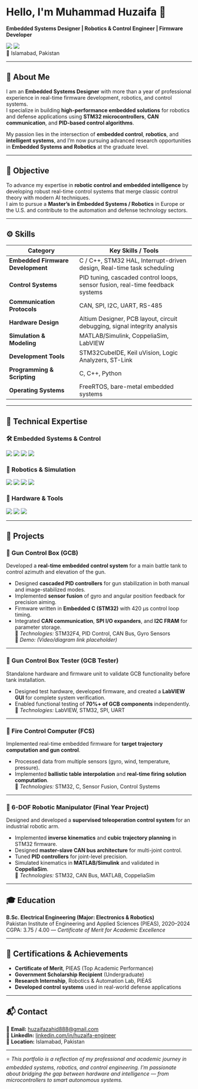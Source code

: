 # Hello, I'm Muhammad Huzaifa 👋  
**Embedded Systems Designer | Robotics & Control Engineer | Firmware Developer**

<a href="https://linkedin.com/in/huzaifa-engineer"><img src="https://img.shields.io/badge/-LinkedIn-0072b1?&style=for-the-badge&logo=linkedin&logoColor=white" /></a> 
<a href="mailto:huzaifazahid888@gmail.com"><img src="https://img.shields.io/badge/-Email-D14836?&style=for-the-badge&logo=gmail&logoColor=white" /></a>  
📍 Islamabad, Pakistan  

---

## 🧭 About Me
I am an **Embedded Systems Designer** with more than a year of professional experience in real-time firmware development, robotics, and control systems.  
I specialize in building **high-performance embedded solutions** for robotics and defense applications using **STM32 microcontrollers**, **CAN communication**, and **PID-based control algorithms**.  

My passion lies in the intersection of **embedded control**, **robotics**, and **intelligent systems**, and I’m now pursuing advanced research opportunities in **Embedded Systems and Robotics** at the graduate level.

---

## 🎯 Objective
To advance my expertise in **robotic control and embedded intelligence** by developing robust real-time control systems that merge classic control theory with modern AI techniques.  
I aim to pursue a **Master’s in Embedded Systems / Robotics** in Europe or the U.S. and contribute to the automation and defense technology sectors.

---

## ⚙️ Skills

| Category | Key Skills / Tools |
|-----------|--------------------|
| **Embedded Firmware Development** | C / C++, STM32 HAL, Interrupt-driven design, Real-time task scheduling |
| **Control Systems** | PID tuning, cascaded control loops, sensor fusion, real-time feedback systems |
| **Communication Protocols** | CAN, SPI, I2C, UART, RS-485 |
| **Hardware Design** | Altium Designer, PCB layout, circuit debugging, signal integrity analysis |
| **Simulation & Modeling** | MATLAB/Simulink, CoppeliaSim, LabVIEW |
| **Development Tools** | STM32CubeIDE, Keil uVision, Logic Analyzers, ST-Link |
| **Programming & Scripting** | C, C++, Python |
| **Operating Systems** | FreeRTOS, bare-metal embedded systems |

---

## 🧠 Technical Expertise
### 🛠 Embedded Systems & Control
<div>
    <img src="https://img.shields.io/badge/-STM32-03234B?&style=for-the-badge&logo=STMicroelectronics&logoColor=white" />
    <img src="https://img.shields.io/badge/-FreeRTOS-009688?&style=for-the-badge&logoColor=white" />
    <img src="https://img.shields.io/badge/-CAN_BUS-005571?&style=for-the-badge&logoColor=white" />
    <img src="https://img.shields.io/badge/-SPI/I2C/UART-4A90E2?&style=for-the-badge&logoColor=white" />
</div>

### 🤖 Robotics & Simulation
<div>
    <img src="https://img.shields.io/badge/-MATLAB%2FSimulink-0076A8?&style=for-the-badge&logo=Mathworks&logoColor=white" />
    <img src="https://img.shields.io/badge/-CoppeliaSim-FF6600?&style=for-the-badge&logoColor=white" />
    <img src="https://img.shields.io/badge/-SolidWorks-005A9C?&style=for-the-badge&logo=SolidWorks&logoColor=white" />
    <img src="https://img.shields.io/badge/-LabVIEW-FFD700?&style=for-the-badge&logo=NationalInstruments&logoColor=black" />
</div>

### 🔧 Hardware & Tools
<div>
    <img src="https://img.shields.io/badge/-Altium_Designer-A5915F?&style=for-the-badge&logo=AltiumDesigner&logoColor=white" />
    <img src="https://img.shields.io/badge/-Logic_Analyzer-2E7D32?&style=for-the-badge&logoColor=white" />
    <img src="https://img.shields.io/badge/-Oscilloscope-424242?&style=for-the-badge&logoColor=white" />
</div>

---

## 🚀 Projects

### 🎯 Gun Control Box (GCB)
Developed a **real-time embedded control system** for a main battle tank to control azimuth and elevation of the gun.  
- Designed **cascaded PID controllers** for gun stabilization in both manual and image-stabilized modes.  
- Implemented **sensor fusion** of gyro and angular position feedback for precision aiming.  
- Firmware written in **Embedded C (STM32)** with 420 µs control loop timing.  
- Integrated **CAN communication**, **SPI I/O expanders**, and **I2C FRAM** for parameter storage.  
📁 *Technologies:* STM32F4, PID Control, CAN Bus, Gyro Sensors  
📸 *Demo:* *(Video/diagram link placeholder)*  

---

### 🧩 Gun Control Box Tester (GCB Tester)
Standalone hardware and firmware unit to validate GCB functionality before tank installation.  
- Designed test hardware, developed firmware, and created a **LabVIEW GUI** for complete system verification.  
- Enabled functional testing of **70%+ of GCB components** independently.  
📁 *Technologies:* LabVIEW, STM32, SPI, UART  

---

### 🎯 Fire Control Computer (FCS)
Implemented real-time embedded firmware for **target trajectory computation and gun control**.  
- Processed data from multiple sensors (gyro, wind, temperature, pressure).  
- Implemented **ballistic table interpolation** and **real-time firing solution computation**.  
📁 *Technologies:* STM32, C, Sensor Fusion, Control Systems  

---

### 🤖 6-DOF Robotic Manipulator (Final Year Project)
Designed and developed a **supervised teleoperation control system** for an industrial robotic arm.  
- Implemented **inverse kinematics** and **cubic trajectory planning** in STM32 firmware.  
- Designed **master-slave CAN bus architecture** for multi-joint control.  
- Tuned **PID controllers** for joint-level precision.  
- Simulated kinematics in **MATLAB/Simulink** and validated in **CoppeliaSim**.  
📁 *Technologies:* STM32, CAN Bus, MATLAB, CoppeliaSim  

---

## 🎓 Education
**B.Sc. Electrical Engineering (Major: Electronics & Robotics)**  
Pakistan Institute of Engineering and Applied Sciences (PIEAS), 2020–2024  
CGPA: 3.75 / 4.00 — *Certificate of Merit for Academic Excellence*

---

## 📜 Certifications & Achievements
- **Certificate of Merit**, PIEAS (Top Academic Performance)  
- **Government Scholarship Recipient** (Undergraduate)  
- **Research Internship**, Robotics & Automation Lab, PIEAS  
- **Developed control systems** used in real-world defense applications  

---

## 📬 Contact
📧 **Email:** [huzaifazahid888@gmail.com](mailto:huzaifazahid888@gmail.com)  
🔗 **LinkedIn:** [linkedin.com/in/huzaifa-engineer](https://linkedin.com/in/huzaifa-engineer)  
📍 **Location:** Islamabad, Pakistan  

---

⭐ *This portfolio is a reflection of my professional and academic journey in embedded systems, robotics, and control engineering. I’m passionate about bridging the gap between hardware and intelligence — from microcontrollers to smart autonomous systems.*
